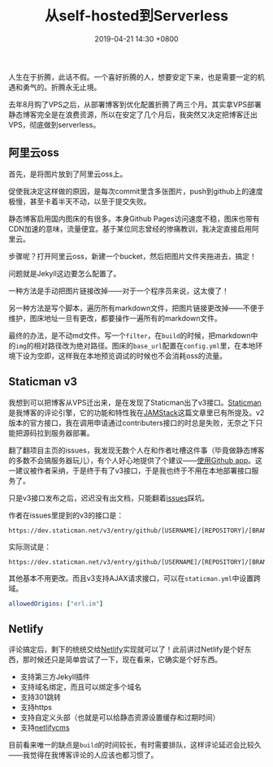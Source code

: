 ﻿---
title: 从self-hosted到Serverless
category: 折腾
date: 2019-04-21 14:30 +0800
keywords: 阿里云oss, Jekyll, Jekyll评论系统, Staticman, Netlify 
---

人生在于折腾，此话不假。一个喜好折腾的人，想要安定下来，也是需要一定的机遇和勇气的。折腾永无止境。

<!--more-->

去年8月购了VPS之后，从部署博客到优化配置折腾了两三个月。其实拿VPS部署静态博客完全是在浪费资源，所以在安定了几个月后，我突然又决定把博客迁出VPS，彻底做到serverless。

## 阿里云oss

首先，是将图片放到了阿里云oss上。

促使我决定这样做的原因，是每次commit里含多张图片，push到github上的速度极慢，甚至卡着半天不动，以至于提交失败。

静态博客启用国内图床的有很多。本身Github Pages访问速度不稳，图床也带有CDN加速的意味，流量便宜。基于某位同志曾经的惨痛教训，我决定直接启用阿里云。

步骤呢？打开阿里云oss，新建一个bucket，然后把图片文件夹拖进去，搞定！

问题就是Jekyll这边要怎么配置了。

一种方法是手动把图片链接改掉——对于一个程序员来说，这太傻了！

另一种方法是写个脚本，遍历所有markdown文件，把图片链接更改掉——不便于维护，图床地址一旦有更改，都要操作一遍所有的markdown文件。

最终的办法，是不动md文件。写一个`filter`，在`build`的时候，把markdown中的`img`的相对路径改为绝对路径。图床的`base_url`配置在`config.yml`里，在本地环境下设为空即，这样我在本地预览调试的时候也不会消耗oss的流量。

## Staticman v3

我想到可以把博客从VPS迁出来，是在发现了Staticman出了v3接口。[Staticman](https://staticman.net/)是我博客的评论引擎，它的功能和特性我在[JAMStack](https://erl.im/blog/blog-made-of-jamstack#评论)这篇文章里已有所提及。v2版本的官方接口，我在调用申请通过contributers接口的时总是失败，无奈之下只能把源码拉到服务器部署。

翻了翻项目主页的issues，我发现无数个人在和作者吐槽这件事（毕竟做静态博客的多数不会搞服务器玩儿），有个人好心地提供了个建议——[使用Github app](https://github.com/eduardoboucas/staticman/issues/243)。这一建议被作者采纳，于是终于有了v3接口，于是我也终于不用在本地部署接口服务了。

只是v3接口发布之后，迟迟没有出文档，只能翻着[issues](https://github.com/eduardoboucas/staticman/issues/243#issuecomment-453754860)踩坑。

作者在issues里提到的v3的接口是：

```
https://dev.staticman.net/v3/entry/github/[USERNAME]/[REPOSITORY]/[BRANCH]
```

实际测试是：

```
https://dev.staticman.net/v3/entry/github/[USERNAME]/[REPOSITORY]/[BRANCH]/comments
```

其他基本不用更改。而且v3支持AJAX请求接口，可以在`staticman.yml`中设置跨域。

```yml
allowedOrigins: ["erl.im"]
```

## Netlify

评论搞定后，剩下的统统交给[Netlify](https://www.netlify.com/)实现就可以了！此前讲过Netlify是个好东西，那时候还只是简单尝试了一下，现在看来，它确实是个好东西。

- 支持第三方Jekyll插件
- 支持域名绑定，而且可以绑定多个域名
- 支持301跳转
- 支持https
- 支持自定义头部（也就是可以给静态资源设置缓存和过期时间）
- 支持[netlifycms](https://erl.im/blog/blog-made-of-jamstack#cms)

目前看来唯一的缺点是`build`的时间较长，有时需要排队，这样评论延迟会比较久——我觉得在我博客评论的人应该也都习惯了。
